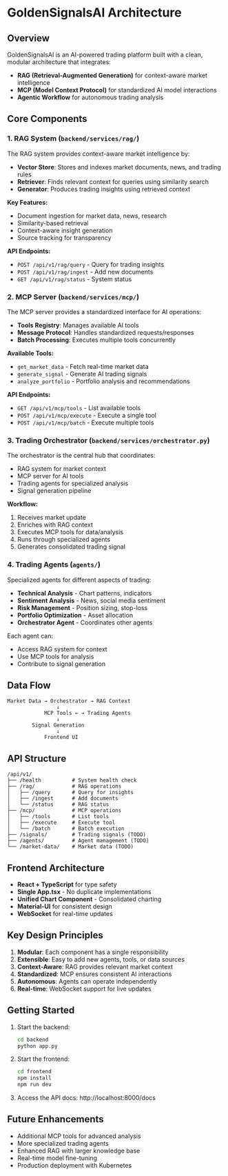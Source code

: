 # GoldenSignalsAI Architecture

## Overview

GoldenSignalsAI is an AI-powered trading platform built with a clean, modular architecture that integrates:
- **RAG (Retrieval-Augmented Generation)** for context-aware market intelligence
- **MCP (Model Context Protocol)** for standardized AI model interactions
- **Agentic Workflow** for autonomous trading analysis

## Core Components

### 1. RAG System (`backend/services/rag/`)

The RAG system provides context-aware market intelligence by:
- **Vector Store**: Stores and indexes market documents, news, and trading rules
- **Retriever**: Finds relevant context for queries using similarity search
- **Generator**: Produces trading insights using retrieved context

**Key Features:**
- Document ingestion for market data, news, research
- Similarity-based retrieval
- Context-aware insight generation
- Source tracking for transparency

**API Endpoints:**
- `POST /api/v1/rag/query` - Query for trading insights
- `POST /api/v1/rag/ingest` - Add new documents
- `GET /api/v1/rag/status` - System status

### 2. MCP Server (`backend/services/mcp/`)

The MCP server provides a standardized interface for AI operations:
- **Tools Registry**: Manages available AI tools
- **Message Protocol**: Handles standardized requests/responses
- **Batch Processing**: Executes multiple tools concurrently

**Available Tools:**
- `get_market_data` - Fetch real-time market data
- `generate_signal` - Generate AI trading signals
- `analyze_portfolio` - Portfolio analysis and recommendations

**API Endpoints:**
- `GET /api/v1/mcp/tools` - List available tools
- `POST /api/v1/mcp/execute` - Execute a single tool
- `POST /api/v1/mcp/batch` - Execute multiple tools

### 3. Trading Orchestrator (`backend/services/orchestrator.py`)

The orchestrator is the central hub that coordinates:
- RAG system for market context
- MCP server for AI tools
- Trading agents for specialized analysis
- Signal generation pipeline

**Workflow:**
1. Receives market update
2. Enriches with RAG context
3. Executes MCP tools for data/analysis
4. Runs through specialized agents
5. Generates consolidated trading signal

### 4. Trading Agents (`agents/`)

Specialized agents for different aspects of trading:
- **Technical Analysis** - Chart patterns, indicators
- **Sentiment Analysis** - News, social media sentiment
- **Risk Management** - Position sizing, stop-loss
- **Portfolio Optimization** - Asset allocation
- **Orchestrator Agent** - Coordinates other agents

Each agent can:
- Access RAG system for context
- Use MCP tools for analysis
- Contribute to signal generation

## Data Flow

```
Market Data → Orchestrator → RAG Context
                ↓
            MCP Tools ← → Trading Agents
                ↓
        Signal Generation
                ↓
            Frontend UI
```

## API Structure

```
/api/v1/
├── /health          # System health check
├── /rag/            # RAG operations
│   ├── /query       # Query for insights
│   ├── /ingest      # Add documents
│   └── /status      # RAG status
├── /mcp/            # MCP operations
│   ├── /tools       # List tools
│   ├── /execute     # Execute tool
│   └── /batch       # Batch execution
├── /signals/        # Trading signals (TODO)
├── /agents/         # Agent management (TODO)
└── /market-data/    # Market data (TODO)
```

## Frontend Architecture

- **React + TypeScript** for type safety
- **Single App.tsx** - No duplicate implementations
- **Unified Chart Component** - Consolidated charting
- **Material-UI** for consistent design
- **WebSocket** for real-time updates

## Key Design Principles

1. **Modular**: Each component has a single responsibility
2. **Extensible**: Easy to add new agents, tools, or data sources
3. **Context-Aware**: RAG provides relevant market context
4. **Standardized**: MCP ensures consistent AI interactions
5. **Autonomous**: Agents can operate independently
6. **Real-time**: WebSocket support for live updates

## Getting Started

1. Start the backend:
   ```bash
   cd backend
   python app.py
   ```

2. Start the frontend:
   ```bash
   cd frontend
   npm install
   npm run dev
   ```

3. Access the API docs: http://localhost:8000/docs

## Future Enhancements

- Additional MCP tools for advanced analysis
- More specialized trading agents
- Enhanced RAG with larger knowledge base
- Real-time model fine-tuning
- Production deployment with Kubernetes